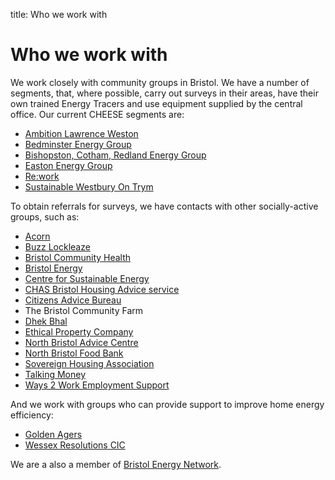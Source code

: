 title: Who we work with

<a class="anchor" name="who-we-work-with"></a>
# Who we work with

We work closely with community groups in Bristol. We have a number of segments,
that, where possible, carry out surveys in their areas, have their own
trained Energy Tracers and use equipment supplied by the central office. Our
current CHEESE segments are:

- [Ambition Lawrence Weston](http://www.ambitionlw.org)
- [Bedminster Energy Group](http://www.bedminsterenergy.org.uk)
- [Bishopston, Cotham, Redland Energy Group](https://www.facebook.com/BCR.EnergyGroup)
- [Easton Energy Group](http://www.eastonenergygroup.org)
- [Re:work](https://sites.google.com/site/reworkltd)
- [Sustainable Westbury On Trym](http://www.suswot.org.uk)

To obtain referrals for surveys, we have contacts with other socially-active
groups, such as:

- [Acorn](https://acorntheunion.org.uk/)
- [Buzz Lockleaze](http://www.buzzlockleaze.co.uk/)
- [Bristol Community Health](https://briscomhealth.org.uk/)
- [Bristol Energy](https://www.bristol-energy.co.uk/)
- [Centre for Sustainable Energy](https://www.cse.org.uk)
- [CHAS Bristol Housing Advice service](http://www.chasbristol.co.uk/)
- [Citizens Advice Bureau](https://www.citizensadvice.org.uk/)
- The Bristol Community Farm
- [Dhek Bhal](http://www.dhekbhal.org.uk/)
- [Ethical Property Company](http://www.ethicalproperty.co.uk/)
- [North Bristol Advice Centre](www.northbristoladvice.org.uk/)
- [North Bristol Food Bank](https://northbristol.foodbank.org.uk/)
- [Sovereign Housing Association](https://www.sovereign.org.uk/)
- [Talking Money](https://www.talkingmoney.org.uk/)
- [Ways 2 Work Employment Support](https://ways2work.org.uk/)

And we work with groups who can provide support to improve home energy
efficiency:

- [Golden Agers](https://www.wellaware.org.uk/activities/golden-agers/)
- [Wessex Resolutions CIC](http://www.wrcic.org.uk)

We are a also a member of [Bristol Energy Network](http://www.bristolenergynetwork.org).
